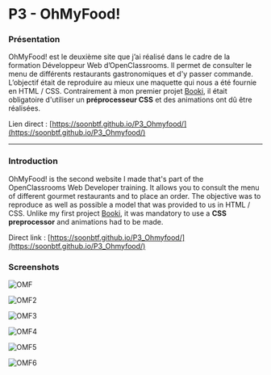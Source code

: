# P3 - OhMyFood!

### Présentation

OhMyFood! est le deuxième site que j’ai réalisé dans le cadre de la formation  Développeur Web  d’OpenClassrooms. Il permet de consulter le menu de différents restaurants gastronomiques et d'y passer commande. L’objectif était de reproduire au mieux une maquette qui nous a été fournie en HTML / CSS. 
Contrairement à mon premier projet [Booki](https://github.com/soonbtf/P2_Booki), il était obligatoire d'utiliser un **préprocesseur CSS** et des animations ont dû être réalisées. 

Lien direct : [https://soonbtf.github.io/P3_Ohmyfood/](https://soonbtf.github.io/P3_Ohmyfood/)
___

### Introduction

OhMyFood! is the second website I made that's part of the OpenClassrooms Web Developer training. It allows you to consult the menu of different gourmet restaurants and to place an order. The objective was to reproduce as well as possible a model that was provided to us in HTML / CSS.
Unlike my first project [Booki](https://github.com/soonbtf/P2_Booki), it was mandatory to use a **CSS preprocessor** and animations had to be made.

Direct link :  [https://soonbtf.github.io/P3_Ohmyfood/](https://soonbtf.github.io/P3_Ohmyfood/)

### Screenshots 

![OMF](https://user-images.githubusercontent.com/91732412/194864486-9b8b4c85-85f3-4e48-9023-1d1bd89e4c7e.png)

![OMF2](https://user-images.githubusercontent.com/91732412/194864492-8145e640-dd0d-4e48-8803-d253fc607426.png)

![OMF3](https://user-images.githubusercontent.com/91732412/194864496-3c7e5643-3ebb-4da6-b48a-1c0f4d762128.png)

![OMF4](https://user-images.githubusercontent.com/91732412/194864499-4b612408-0b77-46e7-a24c-1cbed264a19c.png)

![OMF5](https://user-images.githubusercontent.com/91732412/194864502-c9bf27d9-6e57-48b2-80cf-effacbb3617b.png)

![OMF6](https://user-images.githubusercontent.com/91732412/194864505-2bdcdb59-7e60-4e00-bd40-ae5453681d06.png)
